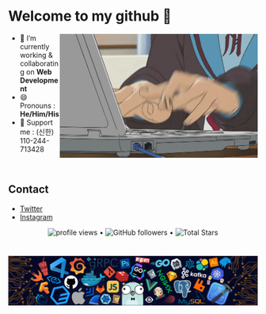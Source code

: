 
# **Welcome to my github 👋**

<a target="_blank">
  <img align="right" height="250" width="400" alt="GIF" src="https://github.com/chul0721/chul0721/blob/master/programming.gif">
</a>

- 🔭 I’m currently working & collaborating on **Web Development**
- 😄 Pronouns : **He/Him/His**
- 🙋 Support me : (신한) 110-244-713428

<br />

## Contact

- <a target="_blank" href="https://twitter.com/chul0721">Twitter</a> <br />
- <a target="_blank" href="https://instagram.com/bottle___iron">Instagram</a> <br />


<p align="center">
  <img src="https://gpvc.arturio.dev/chul0721" alt="profile views"> •  
  <img alt="GitHub followers" src="https://img.shields.io/github/followers/chul0721?label=Followers&style=social"> •   
  <img src="https://img.shields.io/github/stars/chul0721?label=Stars" alt="Total Stars">
</p>

#

![footer](https://github.com/chul0721/chul0721/blob/master/footer.png)
